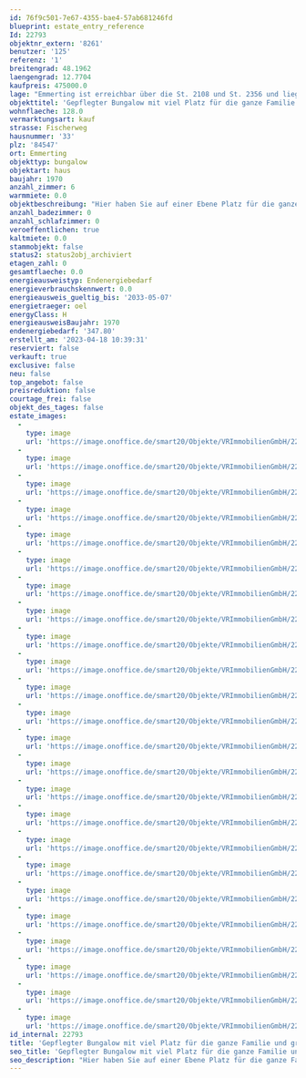 ```yaml
---
id: 76f9c501-7e67-4355-bae4-57ab681246fd
blueprint: estate_entry_reference
Id: 22793
objektnr_extern: '8261'
benutzer: '125'
referenz: '1'
breitengrad: 48.1962
laengengrad: 12.7704
kaufpreis: 475000.0
lage: "Emmerting ist erreichbar über die St. 2108 und St. 2356 und liegt mitten im oberbayerischen Chemie Dreieck. Die Wacker Chemie AG, OMV, Borealis, Chemiepark Gendorf, Alzchem sind einige große Betriebe. Diese werden natürlich von zahlreicher kleinerer Firmen unterstützt.\r\nEine Anschlussmöglichkeit an das Bahnstreckennetz besteht über den Bahnhof Burgkirchen a.d. Alz in rd. 2,30 km Luftlinie. Öffentliche Busverbindungen in die umliegenden Städte bzw. Gemeinden sind vorhanden. \r\nEmmerting liegt in der Region Südostoberbayern im Landkreis Altötting.\r\nZur Kreisstadt Altötting beträgt die Entfernung rd. 7,50 km (Luftlinie) sowie zur Landeshauptstadt München rd. 90 km (Luftlinie)\r\nDie Gemeinde Emmerting hat 4 amtlich bezeichnete Ortsteile (Bruck, Oberemmerting, Unteremmerting und Seng).\r\nIn der Gemeinde Emmerting sind Handel, Handwerk, Dienstleistung, Bauhauptgewerbe, Energieversorgungsbetriebe und Dienstleistungsbetriebe vorhanden."
objekttitel: 'Gepflegter Bungalow mit viel Platz für die ganze Familie und großem Grundstück'
wohnflaeche: 128.0
vermarktungsart: kauf
strasse: Fischerweg
hausnummer: '33'
plz: '84547'
ort: Emmerting
objekttyp: bungalow
objektart: haus
baujahr: 1970
anzahl_zimmer: 6
warmmiete: 0.0
objektbeschreibung: "Hier haben Sie auf einer Ebene Platz für die ganze Familie auf einem großen Grundstück mit einer Grundfläche von ca. 958 m². \r\n\r\nErbaut wurde der Bungalow in den 1970ger Jahren, es ist leider kein konkretes Baujahr bekannt, ebenso sind keine Baupläne vorhanden. \r\n\r\nDer Bungalow bietet mit einer Wohnfläche von ca. 128 m² sehr viel Raum und ist komplett unterkellert. \r\n\r\nIm Erdgeschoss stehen Ihnen 4 Schlafzimmer zur Verfügung. Zudem ein Esszimmer, das mit der Küche über einen Rundbogen verbunden ist. Ein großes Wohnzimmer mit Zugang zur Terrasse und zum Garten. Ein Bad mit Fenster, bodentiefer Dusche, Bidet und Waschbecken sowie ein separates WC mit Fenster und einem Garderobenbereich. \r\n\r\nDie Einbauküche ist zeitlos und sehr gepflegt. Im Esszimmer, Küche und Gang ist gefliest. In den Schlafzimmern wurde Teppich verlegt und Stäbchenparkett hat man im Wohnzimmer. Die Fensterelemente im Wohnzimmer sind aus Kunststoff, ansonsten findet man gepflegte Holzfenster vor. \r\nIn einigen Räumen ist eine Holzdecke angebracht. \r\n\r\nAuch der Keller bietet viel Platz: 4 Kellerräume, ein Werkstattraum mit Kellerabgang vom Garten, eine Waschküche und der Heizungsraum (inkl. Dusche) und Tankraum (6000 l). Beheizt wird mit einer Ölzentralheizung, der Brenner wurde 1995 getauscht.  Die Kellerräume sind überwiegend gefliest. \r\n\r\nAn der Außenmauer ist ein Vollwärmeschutz angebracht.\r\n\r\nDer Dachraum ist über eine Zugtreppe aus dem Flur erreichbar und kann als Abstellraum gut genutzt werden. Die Garage ist sehr tief und bietet Platz für 2 Autos hintereinander.\r\n\r\nEin kleiner Freisitz hinter der Garage, ein hübsches Gartenhäuschen mit kleinem Fischteich sowie ein gepflegter Garten runden das Angebot ab.\r\n\r\nDer Bungalow ist leer stehend und kann sofort nach Kauf bezogen werden."
anzahl_badezimmer: 0
anzahl_schlafzimmer: 0
veroeffentlichen: true
kaltmiete: 0.0
stammobjekt: false
status2: status2obj_archiviert
etagen_zahl: 0
gesamtflaeche: 0.0
energieausweistyp: Endenergiebedarf
energieverbrauchskennwert: 0.0
energieausweis_gueltig_bis: '2033-05-07'
energietraeger: oel
energyClass: H
energieausweisBaujahr: 1970
endenergiebedarf: '347.80'
erstellt_am: '2023-04-18 10:39:31'
reserviert: false
verkauft: true
exclusive: false
neu: false
top_angebot: false
preisreduktion: false
courtage_frei: false
objekt_des_tages: false
estate_images:
  -
    type: image
    url: 'https://image.onoffice.de/smart20/Objekte/VRImmobilienGmbH/22793/b529d020-0e7b-4dbd-9f88-53e5cfedd51a.jpg'
  -
    type: image
    url: 'https://image.onoffice.de/smart20/Objekte/VRImmobilienGmbH/22793/2e138907-1ea5-4366-97fd-0409efb2582a.jpg'
  -
    type: image
    url: 'https://image.onoffice.de/smart20/Objekte/VRImmobilienGmbH/22793/b5db8481-5d31-4157-9b45-83c5781af76e.jpg'
  -
    type: image
    url: 'https://image.onoffice.de/smart20/Objekte/VRImmobilienGmbH/22793/bf6f7a0a-41de-47a4-b7c2-d744173de630.jpg'
  -
    type: image
    url: 'https://image.onoffice.de/smart20/Objekte/VRImmobilienGmbH/22793/961a5eae-c1c0-4c8d-81a6-b869e8cc8e35.jpg'
  -
    type: image
    url: 'https://image.onoffice.de/smart20/Objekte/VRImmobilienGmbH/22793/c38033a1-1a11-437a-b197-daf9ca46b342.jpg'
  -
    type: image
    url: 'https://image.onoffice.de/smart20/Objekte/VRImmobilienGmbH/22793/90ba9fc4-4693-4cfa-a039-3bb6fa69aa27.jpg'
  -
    type: image
    url: 'https://image.onoffice.de/smart20/Objekte/VRImmobilienGmbH/22793/0a04d697-03e1-4458-97be-2b41e384bbcf.jpg'
  -
    type: image
    url: 'https://image.onoffice.de/smart20/Objekte/VRImmobilienGmbH/22793/5529e2e4-b5a7-46ac-8e6e-c3723a9ea5b0.jpg'
  -
    type: image
    url: 'https://image.onoffice.de/smart20/Objekte/VRImmobilienGmbH/22793/3eca6c87-2302-4221-ab15-1da8b09f514a.jpg'
  -
    type: image
    url: 'https://image.onoffice.de/smart20/Objekte/VRImmobilienGmbH/22793/c344ea0e-54ea-4eac-bed8-37d192ab1713.jpg'
  -
    type: image
    url: 'https://image.onoffice.de/smart20/Objekte/VRImmobilienGmbH/22793/6eed6f5c-6a1e-4ee7-83e8-b43df314d7cd.jpg'
  -
    type: image
    url: 'https://image.onoffice.de/smart20/Objekte/VRImmobilienGmbH/22793/e608c1b7-1745-4fac-8a62-7030c93a373d.jpg'
  -
    type: image
    url: 'https://image.onoffice.de/smart20/Objekte/VRImmobilienGmbH/22793/b0e434d1-a82e-4f8d-8027-4cc1e9f96924.jpg'
  -
    type: image
    url: 'https://image.onoffice.de/smart20/Objekte/VRImmobilienGmbH/22793/65d9b073-300e-453d-86cf-6b483a81a3ba.jpg'
  -
    type: image
    url: 'https://image.onoffice.de/smart20/Objekte/VRImmobilienGmbH/22793/585f148c-a10f-4433-a714-901c60f3780c.jpg'
  -
    type: image
    url: 'https://image.onoffice.de/smart20/Objekte/VRImmobilienGmbH/22793/a4050f0e-4257-4010-b140-5caabd933d51.jpg'
  -
    type: image
    url: 'https://image.onoffice.de/smart20/Objekte/VRImmobilienGmbH/22793/30c02ee4-41e6-4670-bb0b-9855c42f8386.jpg'
  -
    type: image
    url: 'https://image.onoffice.de/smart20/Objekte/VRImmobilienGmbH/22793/3453903b-3e54-446d-8788-f881facd2edc.jpg'
  -
    type: image
    url: 'https://image.onoffice.de/smart20/Objekte/VRImmobilienGmbH/22793/11bc9ddb-2422-46d3-be35-2c1ebdd3907a.jpg'
  -
    type: image
    url: 'https://image.onoffice.de/smart20/Objekte/VRImmobilienGmbH/22793/51ce611c-13dc-497c-bb4c-a8bb974b3bd5.jpg'
  -
    type: image
    url: 'https://image.onoffice.de/smart20/Objekte/VRImmobilienGmbH/22793/541ce8d8-1ac6-4321-88a0-a6541c650d2c.jpg'
  -
    type: image
    url: 'https://image.onoffice.de/smart20/Objekte/VRImmobilienGmbH/22793/813e0894-639f-4534-93a1-572de6c7be22.jpg'
  -
    type: image
    url: 'https://image.onoffice.de/smart20/Objekte/VRImmobilienGmbH/22793/01d0f291-76c8-4cb6-bb13-e2c6d063a619.jpg'
id_internal: 22793
title: 'Gepflegter Bungalow mit viel Platz für die ganze Familie und großem Grundstück'
seo_title: 'Gepflegter Bungalow mit viel Platz für die ganze Familie und großem Grundstück'
seo_description: "Hier haben Sie auf einer Ebene Platz für die ganze Familie auf einem großen Grundstück mit einer Grundfläche von ca. 958 m². \r\n\r\nErbaut wurde der Bungalow "
---
```

